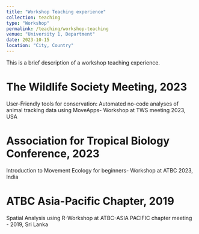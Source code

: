 ```yaml
---
title: "Workshop Teaching experience"
collection: teaching
type: "Workshop"
permalink: /teaching/workshop-teaching
venue: "University 1, Department"
date: 2023-10-15
location: "City, Country"
---
```


This is a brief description of a workshop teaching experience. 

The Wildlife Society Meeting, 2023
======
User-Friendly tools for conservation: Automated no-code analyses of animal tracking data using MoveApps- Workshop at TWS meeting 2023, USA

Association for Tropical Biology Conference, 2023
======
Introduction to Movement Ecology for beginners- Workshop at ATBC 2023, India

ATBC Asia-Pacific Chapter, 2019
======
Spatial Analysis using R-Workshop at ATBC-ASIA PACIFIC chapter meeting - 2019, Sri Lanka